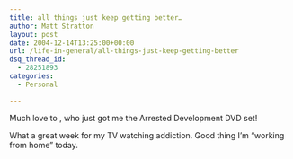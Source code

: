 ```yaml
---
title: all things just keep getting better…
author: Matt Stratton
layout: post
date: 2004-12-14T13:25:00+00:00
url: /life-in-general/all-things-just-keep-getting-better
dsq_thread_id:
  - 28251893
categories:
  - Personal

---
```

Much love to , who just got me the Arrested Development DVD set!

What a great week for my TV watching addiction. Good thing I&#8217;m &#8220;working from home&#8221; today.